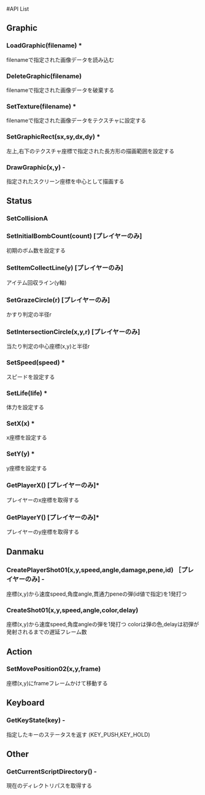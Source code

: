 #API List

## Graphic
### LoadGraphic(filename) *
filenameで指定された画像データを読み込む
### DeleteGraphic(filename) 
filenameで指定された画像データを破棄する
### SetTexture(filename) *
filenameで指定された画像データをテクスチャに設定する
### SetGraphicRect(sx,sy,dx,dy) *
左上,右下のテクスチャ座標で指定された長方形の描画範囲を設定する
### DrawGraphic(x,y) -
指定されたスクリーン座標を中心として描画する

## Status
### SetCollisionA
### SetInitialBombCount(count) [プレイヤーのみ]
初期のボム数を設定する
### SetItemCollectLine(y) [プレイヤーのみ]
アイテム回収ライン(y軸)
### SetGrazeCircle(r) [プレイヤーのみ]
かすり判定の半径r
### SetIntersectionCircle(x,y,r) [プレイヤーのみ]
当たり判定の中心座標(x,y)と半径r
### SetSpeed(speed) *
スピードを設定する
### SetLife(life) *
体力を設定する
### SetX(x) *
x座標を設定する
### SetY(y) *
y座標を設定する
### GetPlayerX() [プレイヤーのみ]*
プレイヤーのx座標を取得する
### GetPlayerY() [プレイヤーのみ]*
プレイヤーのy座標を取得する


## Danmaku
### CreatePlayerShot01(x,y,speed,angle,damage,pene,id) ［プレイヤーのみ] -
座標(x,y)から速度speed,角度angle,貫通力peneの弾(id値で指定)を1発打つ
### CreateShot01(x,y,speed,angle,color,delay)
座標(x,y)から速度speed,角度angleの弾を1発打つ
colorは弾の色,delayは初弾が発射されるまでの遅延フレーム数


## Action
### SetMovePosition02(x,y,frame)
座標(x,y)にframeフレームかけて移動する

## Keyboard 
### GetKeyState(key) -
指定したキーのステータスを返す
(KEY_PUSH,KEY_HOLD)
## Other
### GetCurrentScriptDirectory() -
現在のディレクトリパスを取得する

